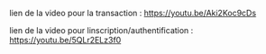 lien de la video pour la transaction : https://youtu.be/Aki2Koc9cDs 

lien de la video pour linscription/authentification : https://youtu.be/5QLr2ELz3f0
